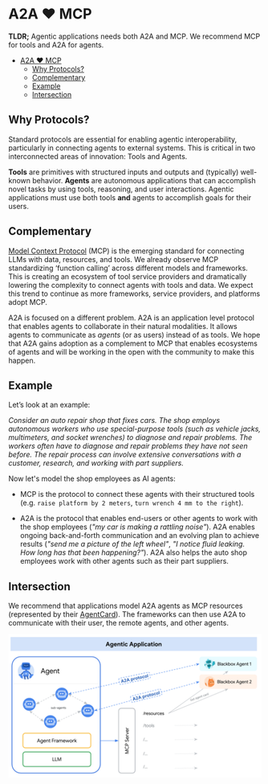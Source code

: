 # A2A ❤️ MCP

**TLDR;** Agentic applications needs both A2A and MCP. We recommend MCP for tools and A2A for agents. 

<!-- TOC -->
- [A2A ❤️ MCP](#a2a--mcp)
    - [Why Protocols?](#why-protocols)
    - [Complementary](#complementary)
    - [Example](#example)
    - [Intersection](#intersection)

<!-- /TOC -->

## Why Protocols?
Standard protocols are essential for enabling agentic interoperability, particularly in connecting agents to external systems. This is critical in two interconnected areas of innovation: Tools and Agents.

**Tools** are primitives with structured inputs and outputs and (typically) well-known behavior. **Agents** are autonomous applications that can accomplish novel tasks by using tools, reasoning, and user interactions. Agentic applications must use both tools **and** agents to accomplish goals for their users.

## Complementary
[Model Context Protocol](https://modelcontextprotocol.io/) (MCP) is the emerging standard for connecting LLMs with data, resources, and tools. We already observe MCP standardizing ‘function calling’ across different models and frameworks. This is creating an ecosystem of tool service providers and dramatically lowering the complexity to connect agents with tools and data. We expect this trend to continue as more frameworks, service providers, and platforms adopt MCP. 

A2A is focused on a different problem. A2A is an application level protocol that enables agents to collaborate in their natural modalities. It allows agents to communicate as *agents* (or as users) instead of as tools. We hope that A2A gains adoption as a complement to MCP that enables ecosystems of agents and will be working in the open with the community to make this happen. 

## Example
Let’s look at an example: 

*Consider an auto repair shop that fixes cars. The shop employs autonomous workers who use special-purpose tools (such as vehicle jacks, multimeters, and socket wrenches) to diagnose and repair problems. The workers often have to diagnose and repair problems they have not seen before. The repair process can involve extensive conversations with a customer, research, and working with part suppliers.*

Now let's model the shop employees as AI agents:

* MCP is the protocol to connect these agents with their structured tools (e.g. `raise platform by 2 meters`, `turn wrench 4 mm to the right`). 

* A2A is the protocol that enables end-users or other agents to work with the shop employees (*"my car is making a rattling noise"*). A2A enables ongoing back-and-forth communication and an evolving plan to achieve results (*"send me a picture of the left wheel"*, *"I notice fluid leaking. How long has that been happening?"*). A2A also helps the auto shop employees work with other agents such as their part suppliers. 

## Intersection
We recommend that applications model A2A agents as MCP resources (represented by their [AgentCard](/documentation.md#agent-card)). The frameworks can then use A2A to communicate with their user, the remote agents, and other agents. 

![Agentic Application showing A2A and MCP together](../images/a2a_mcp.png)

